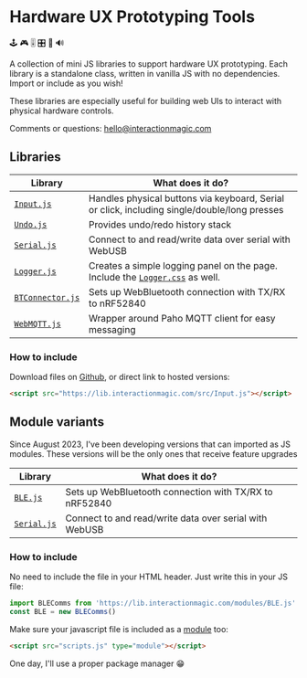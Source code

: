 # Hardware UX Prototyping Tools

🕹️ 🎮 🎚️ 🎛️ 🎹 🔊 

A collection of mini JS libraries to support hardware UX prototyping. Each library is a standalone class, written in vanilla JS with no dependencies. Import or include as you wish!

These libraries are especially useful for building web UIs to interact with physical hardware controls.

Comments or questions: hello@interactionmagic.com 

## Libraries

| Library | What does it do? |
| --- | --- |
| [`Input.js`](https://lib.interactionmagic.com/src/Input.js) | Handles physical buttons via keyboard, Serial or click, including single/double/long presses |
| [`Undo.js`](https://lib.interactionmagic.com/src/Undo.js) | Provides undo/redo history stack | 
| [`Serial.js`](https://lib.interactionmagic.com/src/Serial.js) | Connect to and read/write data over serial with WebUSB |
| [`Logger.js`](https://lib.interactionmagic.com/src/Logger.js) | Creates a simple logging panel on the page. Include the [`Logger.css`](https://lib.interactionmagic.com/src/Logger.css) as well. |
| [`BTConnector.js`](https://lib.interactionmagic.com/src/BTConnector.js) | Sets up WebBluetooth connection with TX/RX to nRF52840 |
| [`WebMQTT.js`](https://lib.interactionmagic.com/src/WebMQTT.js) | Wrapper around Paho MQTT client for easy messaging |

### How to include

Download files on [Github](https://github.com/Interaction-Magic/ux-proto-tools), or direct link to hosted versions:

```html
<script src="https://lib.interactionmagic.com/src/Input.js"></script>
```

## Module variants

Since August 2023, I've been developing versions that can imported as JS modules.
These versions will be the only ones that receive feature upgrades

| Library | What does it do? |
| --- | --- |
| [`BLE.js`](https://lib.interactionmagic.com/modules/BLE.js) | Sets up WebBluetooth connection with TX/RX to nRF52840 |
| [`Serial.js`](https://lib.interactionmagic.com/modules/Serial.js) | Connect to and read/write data over serial with WebUSB |

### How to include

No need to include the file in your HTML header. Just write this in your JS file:

```js
import BLEComms from 'https://lib.interactionmagic.com/modules/BLE.js'
const BLE = new BLEComms()
```

Make sure your javascript file is included as a [module](https://javascript.info/modules-intro) too:

```html
<script src="scripts.js" type="module"></script>
```

One day, I'll use a proper package manager 😁